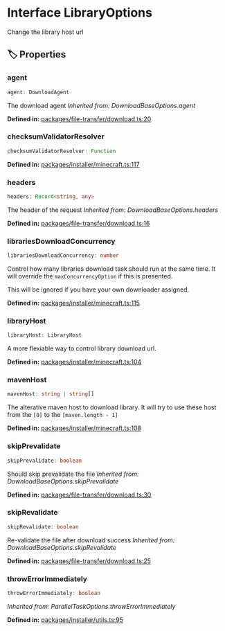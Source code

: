 # Interface LibraryOptions

Change the library host url
## 🏷️ Properties

### agent <Badge type="info" text="optional" />

```ts
agent: DownloadAgent
```
The download agent
*Inherited from: DownloadBaseOptions.agent*

<p style="font-size: 14px; color: var(--vp-c-text-2)">
<strong>Defined in:</strong> <a href="https://github.com/voxelum/minecraft-launcher-core-node/blob/master/packages/file-transfer/download.ts#L20" target="_blank" rel="noreferrer">packages/file-transfer/download.ts:20</a>
</p>


### checksumValidatorResolver <Badge type="info" text="optional" />

```ts
checksumValidatorResolver: Function
```
<p style="font-size: 14px; color: var(--vp-c-text-2)">
<strong>Defined in:</strong> <a href="https://github.com/voxelum/minecraft-launcher-core-node/blob/master/packages/installer/minecraft.ts#L117" target="_blank" rel="noreferrer">packages/installer/minecraft.ts:117</a>
</p>


### headers <Badge type="info" text="optional" />

```ts
headers: Record<string, any>
```
The header of the request
*Inherited from: DownloadBaseOptions.headers*

<p style="font-size: 14px; color: var(--vp-c-text-2)">
<strong>Defined in:</strong> <a href="https://github.com/voxelum/minecraft-launcher-core-node/blob/master/packages/file-transfer/download.ts#L16" target="_blank" rel="noreferrer">packages/file-transfer/download.ts:16</a>
</p>


### librariesDownloadConcurrency <Badge type="info" text="optional" />

```ts
librariesDownloadConcurrency: number
```
Control how many libraries download task should run at the same time.
It will override the ``maxConcurrencyOption`` if this is presented.

This will be ignored if you have your own downloader assigned.
<p style="font-size: 14px; color: var(--vp-c-text-2)">
<strong>Defined in:</strong> <a href="https://github.com/voxelum/minecraft-launcher-core-node/blob/master/packages/installer/minecraft.ts#L115" target="_blank" rel="noreferrer">packages/installer/minecraft.ts:115</a>
</p>


### libraryHost <Badge type="info" text="optional" />

```ts
libraryHost: LibraryHost
```
A more flexiable way to control library download url.
<p style="font-size: 14px; color: var(--vp-c-text-2)">
<strong>Defined in:</strong> <a href="https://github.com/voxelum/minecraft-launcher-core-node/blob/master/packages/installer/minecraft.ts#L104" target="_blank" rel="noreferrer">packages/installer/minecraft.ts:104</a>
</p>


### mavenHost <Badge type="info" text="optional" />

```ts
mavenHost: string | string[]
```
The alterative maven host to download library. It will try to use these host from the ``[0]`` to the ``[maven.length - 1]``
<p style="font-size: 14px; color: var(--vp-c-text-2)">
<strong>Defined in:</strong> <a href="https://github.com/voxelum/minecraft-launcher-core-node/blob/master/packages/installer/minecraft.ts#L108" target="_blank" rel="noreferrer">packages/installer/minecraft.ts:108</a>
</p>


### skipPrevalidate <Badge type="info" text="optional" />

```ts
skipPrevalidate: boolean
```
Should skip prevalidate the file
*Inherited from: DownloadBaseOptions.skipPrevalidate*

<p style="font-size: 14px; color: var(--vp-c-text-2)">
<strong>Defined in:</strong> <a href="https://github.com/voxelum/minecraft-launcher-core-node/blob/master/packages/file-transfer/download.ts#L30" target="_blank" rel="noreferrer">packages/file-transfer/download.ts:30</a>
</p>


### skipRevalidate <Badge type="info" text="optional" />

```ts
skipRevalidate: boolean
```
Re-validate the file after download success
*Inherited from: DownloadBaseOptions.skipRevalidate*

<p style="font-size: 14px; color: var(--vp-c-text-2)">
<strong>Defined in:</strong> <a href="https://github.com/voxelum/minecraft-launcher-core-node/blob/master/packages/file-transfer/download.ts#L25" target="_blank" rel="noreferrer">packages/file-transfer/download.ts:25</a>
</p>


### throwErrorImmediately <Badge type="info" text="optional" />

```ts
throwErrorImmediately: boolean
```
*Inherited from: ParallelTaskOptions.throwErrorImmediately*

<p style="font-size: 14px; color: var(--vp-c-text-2)">
<strong>Defined in:</strong> <a href="https://github.com/voxelum/minecraft-launcher-core-node/blob/master/packages/installer/utils.ts#L95" target="_blank" rel="noreferrer">packages/installer/utils.ts:95</a>
</p>


